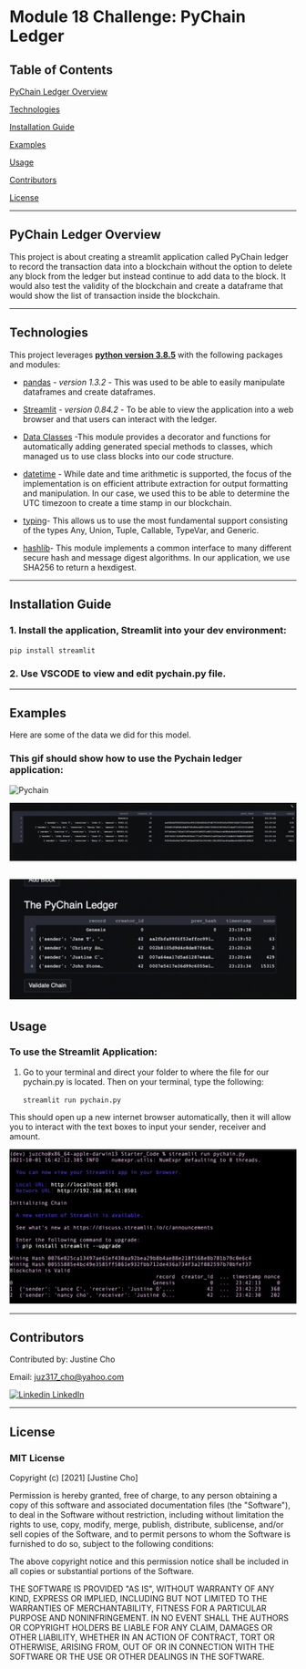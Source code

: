 # Module 18 Challenge: PyChain Ledger

## Table of Contents

[PyChain Ledger Overview](https://github.com/juzcho/Module_18_Challenge_PyChain_Ledger#pychain-ledger-overview)

[Technologies](https://github.com/juzcho/Module_18_Challenge_PyChain_Ledger#technologies)

[Installation Guide](https://github.com/juzcho/Module_18_Challenge_PyChain_Ledger#installation-guide)

[Examples](https://github.com/juzcho/Module_18_Challenge_PyChain_Ledger#examples)

[Usage](https://github.com/juzcho/Module_18_Challenge_PyChain_Ledger#usage)

[Contributors](https://github.com/juzcho/Module_18_Challenge_PyChain_Ledger#contributors)

[License](https://github.com/juzcho/Module_18_Challenge_PyChain_Ledger#license)

---

## PyChain Ledger Overview

This project is about creating a streamlit application called PyChain ledger to record the transaction data into a blockchain without the option to delete any block from the ledger but instead continue to add data to the block. It would also test the validity of the blockchain and create a dataframe that would show the list of transaction inside the blockchain. 

---

## Technologies

This project leverages **[python version 3.8.5](https://www.python.org/downloads/)** with the following packages and modules:

* [pandas](https://pandas.pydata.org/docs/) - *version 1.3.2* - This was used to be able to easily manipulate dataframes and create dataframes.

* [Streamlit](https://streamlit.io/) - *version 0.84.2* - To be able to view the application into a web browser and that users can interact with the ledger.

* [Data Classes](https://docs.python.org/3/library/dataclasses.html) -This module provides a decorator and functions for automatically adding generated special methods to classes, which managed us to use class blocks into our code structure.

* [datetime](https://docs.python.org/3/library/datetime.html) - While date and time arithmetic is supported, the focus of the implementation is on efficient attribute extraction for output formatting and manipulation. In our case, we used this to be able to determine the UTC timezoon to create a time stamp in our blockchain.

* [typing](https://docs.python.org/3/library/typing.html)- This allows us to use the most fundamental support consisting of the types Any, Union, Tuple, Callable, TypeVar, and Generic.

* [hashlib](https://docs.python.org/3/library/hashlib.html)- This module implements a common interface to many different secure hash and message digest algorithms. In our application, we use SHA256 to return a hexdigest.


---
## Installation Guide

### 1. Install the application, Streamlit into your dev environment:

`pip install streamlit`

### 2. Use VSCODE to view and edit pychain.py file.

---
## Examples

Here are some of the data we did for this model.

### **This gif should show how to use the Pychain ledger application:** 

![Pychain](./Images/pychain.gif)

![Pychain Ledger](./Images/pychain-ledger.png)

![Pychain Ledger](./Images/pychain-ledger-2.png)
---

## Usage

### To use the Streamlit Application:

1. Go to your terminal and direct your folder to where the file for our pychain.py is located. Then on your terminal, type the following:

    `streamlit run pychain.py` 

This should open up a new internet browser automatically, then it will allow you to interact with the text boxes to input your sender, receiver and amount.

![Streamlit](./Images/streamlit_terminal.png)

---

## Contributors

Contributed by: Justine Cho

Email: juz317_cho@yahoo.com

[![Linkedin](https://i.stack.imgur.com/gVE0j.png) LinkedIn](https://www.linkedin.com/in/justinecho)

---

## License

### **MIT License**

Copyright (c) [2021] [Justine Cho]

Permission is hereby granted, free of charge, to any person obtaining a copy
of this software and associated documentation files (the "Software"), to deal
in the Software without restriction, including without limitation the rights
to use, copy, modify, merge, publish, distribute, sublicense, and/or sell
copies of the Software, and to permit persons to whom the Software is
furnished to do so, subject to the following conditions:

The above copyright notice and this permission notice shall be included in all
copies or substantial portions of the Software.

THE SOFTWARE IS PROVIDED "AS IS", WITHOUT WARRANTY OF ANY KIND, EXPRESS OR
IMPLIED, INCLUDING BUT NOT LIMITED TO THE WARRANTIES OF MERCHANTABILITY,
FITNESS FOR A PARTICULAR PURPOSE AND NONINFRINGEMENT. IN NO EVENT SHALL THE
AUTHORS OR COPYRIGHT HOLDERS BE LIABLE FOR ANY CLAIM, DAMAGES OR OTHER
LIABILITY, WHETHER IN AN ACTION OF CONTRACT, TORT OR OTHERWISE, ARISING FROM,
OUT OF OR IN CONNECTION WITH THE SOFTWARE OR THE USE OR OTHER DEALINGS IN THE
SOFTWARE.
